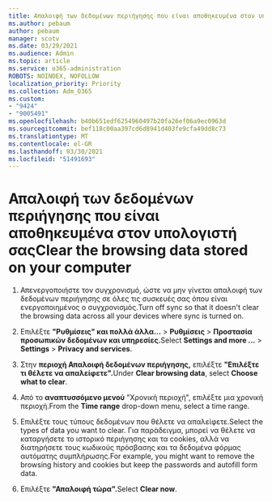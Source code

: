 ```yaml
---
title: Απαλοιφή των δεδομένων περιήγησης που είναι αποθηκευμένα στον υπολογιστή σας
ms.author: pebaum
author: pebaum
manager: scotv
ms.date: 03/29/2021
ms.audience: Admin
ms.topic: article
ms.service: o365-administration
ROBOTS: NOINDEX, NOFOLLOW
localization_priority: Priority
ms.collection: Adm_O365
ms.custom:
- "9424"
- "9005491"
ms.openlocfilehash: b40b651edf6254960497b20fa26ef06a9ec0963d
ms.sourcegitcommit: bef118c00aa397cd6d8941d403fe9cfa49dd8c73
ms.translationtype: MT
ms.contentlocale: el-GR
ms.lasthandoff: 03/30/2021
ms.locfileid: "51491693"
---
```

# <a name="clear-the-browsing-data-stored-on-your-computer"></a><span data-ttu-id="8d7de-102">Απαλοιφή των δεδομένων περιήγησης που είναι αποθηκευμένα στον υπολογιστή σας</span><span class="sxs-lookup"><span data-stu-id="8d7de-102">Clear the browsing data stored on your computer</span></span>

1. <span data-ttu-id="8d7de-103">Απενεργοποιήστε τον συγχρονισμό, ώστε να μην γίνεται απαλοιφή των δεδομένων περιήγησης σε όλες τις συσκευές σας όπου είναι ενεργοποιημένος ο συγχρονισμός.</span><span class="sxs-lookup"><span data-stu-id="8d7de-103">Turn off sync so that it doesn't clear the browsing data across all your devices where sync is turned on.</span></span>

1. <span data-ttu-id="8d7de-104">Επιλέξτε **"Ρυθμίσεις" και πολλά άλλα...**  >  **Ρυθμίσεις**  >  **Προστασία προσωπικών δεδομένων και υπηρεσίες.**</span><span class="sxs-lookup"><span data-stu-id="8d7de-104">Select **Settings and more ...** > **Settings** > **Privacy and services**.</span></span>

1. <span data-ttu-id="8d7de-105">Στην **περιοχή Απαλοιφή δεδομένων περιήγησης,** επιλέξτε **"Επιλέξτε τι θέλετε να απαλείφετε".**</span><span class="sxs-lookup"><span data-stu-id="8d7de-105">Under **Clear browsing data**, select **Choose what to clear**.</span></span>

1. <span data-ttu-id="8d7de-106">Από το **αναπτυσσόμενο μενού** "Χρονική περιοχή", επιλέξτε μια χρονική περιοχή.</span><span class="sxs-lookup"><span data-stu-id="8d7de-106">From the **Time range** drop-down menu, select a time range.</span></span>

1. <span data-ttu-id="8d7de-107">Επιλέξτε τους τύπους δεδομένων που θέλετε να απαλείφετε.</span><span class="sxs-lookup"><span data-stu-id="8d7de-107">Select the types of data you want to clear.</span></span> <span data-ttu-id="8d7de-108">Για παράδειγμα, μπορεί να θέλετε να καταργήσετε το ιστορικό περιήγησης και τα cookies, αλλά να διατηρήσετε τους κωδικούς πρόσβασης και τα δεδομένα φόρμας αυτόματης συμπλήρωσης.</span><span class="sxs-lookup"><span data-stu-id="8d7de-108">For example, you might want to remove the browsing history and cookies but keep the passwords and autofill form data.</span></span>

1. <span data-ttu-id="8d7de-109">Επιλέξτε **"Απαλοιφή τώρα".**</span><span class="sxs-lookup"><span data-stu-id="8d7de-109">Select **Clear now**.</span></span>
